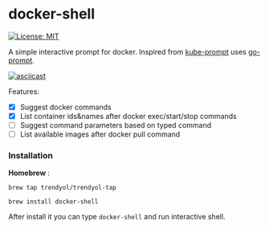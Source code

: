 # docker-shell

[![License: MIT](https://img.shields.io/badge/License-MIT-ligthgreen.svg)](https://opensource.org/licenses/MIT)

A simple interactive prompt for docker. Inspired from [kube-prompt](https://github.com/c-bata/kube-prompt) uses [go-prompt](https://github.com/c-bata/go-prompt).

[![asciicast](https://asciinema.org/a/3CjSyThXZMO5ocosaKkuJLlAF.svg)](https://asciinema.org/a/3CjSyThXZMO5ocosaKkuJLlAF)

Features:

* [X] Suggest docker commands
* [X] List container ids&names after docker exec/start/stop commands
* [ ] Suggest command parameters based on typed command
* [ ] List available images after docker pull command

<h3>Installation</h3>

<b>Homebrew</b> :

  `brew tap trendyol/trendyol-tap`

  `brew install docker-shell`

After install it you can type `docker-shell` and run interactive shell.
